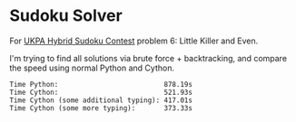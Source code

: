 # Sudoku Solver

For [UKPA Hybrid Sudoku Contest](https://ukpuzzles.org/contests.php?contestid=56) problem 6: Little Killer and Even.

I'm trying to find all solutions via brute force + backtracking, and compare the speed using normal Python and Cython.

```
Time Python:                          878.19s
Time Cython:                          521.93s
Time Cython (some additional typing): 417.01s
Time Cython (some more typing):       373.33s
```
